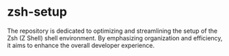 # zsh-setup
The repository is dedicated to optimizing and streamlining the setup of the Zsh (Z Shell) shell environment. By emphasizing organization and efficiency, it aims to enhance the overall developer experience.

